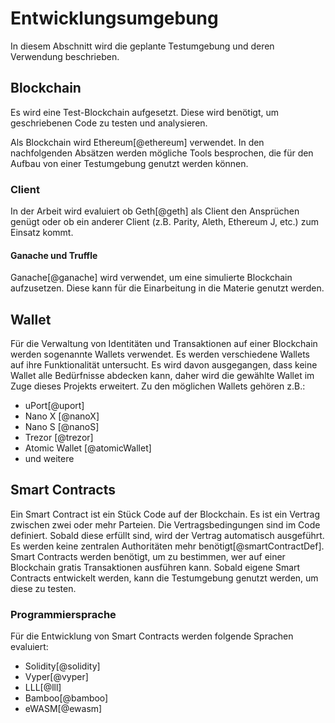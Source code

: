 # Entwicklungsumgebung

In diesem Abschnitt wird die geplante Testumgebung und deren Verwendung beschrieben. 


## Blockchain

Es wird eine Test-Blockchain aufgesetzt. Diese wird benötigt, um geschriebenen Code zu testen und analysieren. 

Als Blockchain wird Ethereum[@ethereum] verwendet. 
In den nachfolgenden Absätzen werden mögliche Tools besprochen, die für den Aufbau von einer Testumgebung genutzt werden können. 

### Client

In der Arbeit wird evaluiert ob Geth[@geth] als Client den Ansprüchen genügt oder ob ein anderer Client (z.B. Parity, Aleth, Ethereum J, etc.) zum Einsatz kommt.


#### Ganache und Truffle

Ganache[@ganache] wird verwendet, um eine simulierte Blockchain aufzusetzen. Diese kann für die Einarbeitung in die Materie genutzt werden.

## Wallet

Für die Verwaltung von Identitäten und Transaktionen auf einer Blockchain werden sogenannte Wallets verwendet. Es werden verschiedene Wallets auf ihre Funktionalität untersucht. Es wird davon ausgegangen, dass keine Wallet alle Bedürfnisse abdecken kann, daher wird die gewählte Wallet im Zuge dieses Projekts erweitert. 
Zu den möglichen Wallets gehören z.B.:
- uPort[@uport]
- Nano X [@nanoX]
- Nano S [@nanoS]
- Trezor [@trezor]
- Atomic Wallet [@atomicWallet]
- und weitere

## Smart Contracts

Ein Smart Contract ist ein Stück Code auf der Blockchain. Es ist ein Vertrag zwischen zwei oder mehr Parteien. Die Vertragsbedingungen sind im Code definiert. Sobald diese  erfüllt sind, wird der Vertrag automatisch ausgeführt. Es werden keine zentralen Authoritäten mehr benötigt[@smartContractDef]. 
Smart Contracts werden benötigt, um zu bestimmen, wer auf einer Blockchain gratis Transaktionen ausführen kann. 
Sobald eigene Smart Contracts entwickelt werden, kann die Testumgebung genutzt werden, um diese zu testen.


### Programmiersprache

Für die Entwicklung von Smart Contracts werden folgende Sprachen evaluiert: 
- Solidity[@solidity]
- Vyper[@vyper]
- LLL[@lll]
- Bamboo[@bamboo]
- eWASM[@ewasm]

